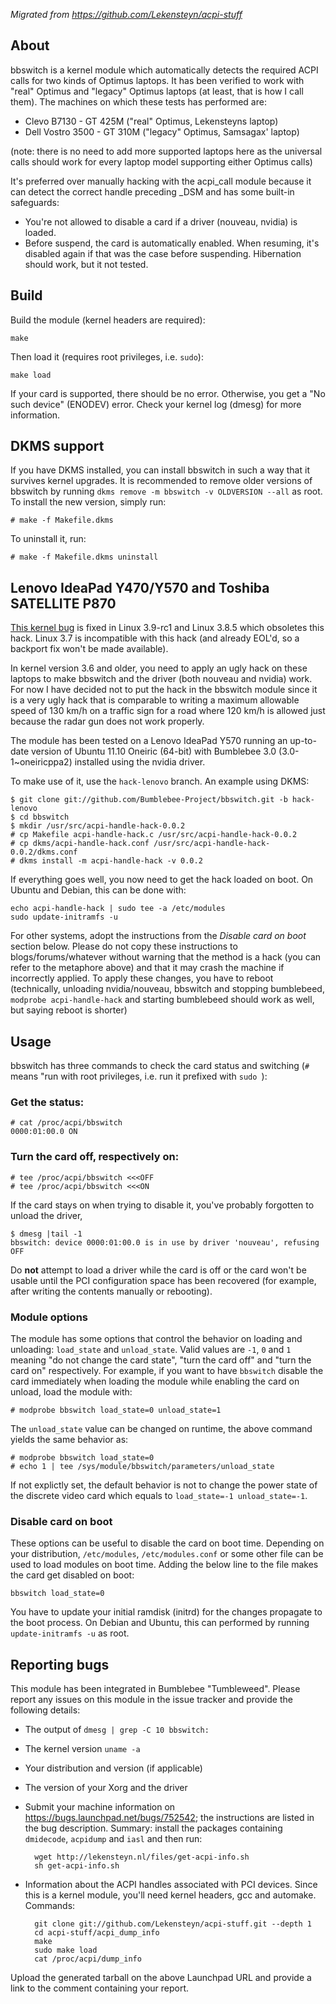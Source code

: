 *Migrated from https://github.com/Lekensteyn/acpi-stuff*

About
-----

bbswitch is a kernel module which automatically detects the required ACPI calls
for two kinds of Optimus laptops. It has been verified to work with "real"
Optimus and "legacy" Optimus laptops (at least, that is how I call them). The
machines on which these tests has performed are:

- Clevo B7130 - GT 425M ("real" Optimus, Lekensteyns laptop)
- Dell Vostro 3500 - GT 310M ("legacy" Optimus, Samsagax' laptop)

(note: there is no need to add more supported laptops here as the universal
calls should work for every laptop model supporting either Optimus calls)

It's preferred over manually hacking with the acpi_call module because it can
detect the correct handle preceding _DSM and has some built-in safeguards:

- You're not allowed to disable a card if a driver (nouveau, nvidia) is loaded.
- Before suspend, the card is automatically enabled. When resuming, it's
  disabled again if that was the case before suspending. Hibernation should
  work, but it not tested.

Build
-----

Build the module (kernel headers are required):

    make
Then load it (requires root privileges, i.e. `sudo`):

    make load
If your card is supported, there should be no error. Otherwise, you get a "No
such device" (ENODEV) error. Check your kernel log (dmesg) for more
information.

DKMS support
------------

If you have DKMS installed, you can install bbswitch in such a way that it
survives kernel upgrades. It is recommended to remove older versions of bbswitch
by running `dkms remove -m bbswitch -v OLDVERSION --all` as root. To install
the new version, simply run:

    # make -f Makefile.dkms

To uninstall it, run:

    # make -f Makefile.dkms uninstall

Lenovo IdeaPad Y470/Y570 and Toshiba SATELLITE P870
---------------------------------------------------
[This kernel bug](https://bugzilla.kernel.org/show_bug.cgi?id=42696) is fixed in
Linux 3.9-rc1 and Linux 3.8.5 which obsoletes this hack. Linux 3.7 is
incompatible with this hack (and already EOL'd, so a backport fix won't be made
available).

In kernel version 3.6 and older, you need to apply an ugly hack on these laptops
to make bbswitch and the
driver (both nouveau and nvidia) work. For now I have decided not to put the
hack in the bbswitch module since it is a very ugly hack that is comparable to
writing a maximum allowable speed of 130 km/h on a traffic sign for a road
where 120 km/h is allowed just because the radar gun does not work properly.

The module has been tested on a Lenovo IdeaPad Y570 running an up-to-date
version of Ubuntu 11.10 Oneiric (64-bit) with Bumblebee 3.0 (3.0-1~oneiricppa2)
installed using the nvidia driver.

To make use of it, use the `hack-lenovo` branch. An example using DKMS:

    $ git clone git://github.com/Bumblebee-Project/bbswitch.git -b hack-lenovo
    $ cd bbswitch
    $ mkdir /usr/src/acpi-handle-hack-0.0.2
    # cp Makefile acpi-handle-hack.c /usr/src/acpi-handle-hack-0.0.2
    # cp dkms/acpi-handle-hack.conf /usr/src/acpi-handle-hack-0.0.2/dkms.conf
    # dkms install -m acpi-handle-hack -v 0.0.2
If everything goes well, you now need to get the hack loaded on boot. On
Ubuntu and Debian, this can be done with:

    echo acpi-handle-hack | sudo tee -a /etc/modules
    sudo update-initramfs -u
For other systems, adopt the instructions from the *Disable card on boot*
section below. Please do not copy these instructions to blogs/forums/whatever
without warning that the method is a hack (you can refer to the metaphore above)
and that it may crash the machine if incorrectly applied. To apply these
changes, you have to reboot (technically, unloading nvidia/nouveau, bbswitch and
stopping bumblebeed, `modprobe acpi-handle-hack` and starting bumblebeed should
work as well, but saying reboot is shorter)

Usage
-----

bbswitch has three commands to check the card status and switching 
(`#` means "run with root privileges, i.e. run it prefixed with `sudo `):

### Get the status:

    # cat /proc/acpi/bbswitch  
    0000:01:00.0 ON

### Turn the card off, respectively on:

    # tee /proc/acpi/bbswitch <<<OFF
    # tee /proc/acpi/bbswitch <<<ON
If the card stays on when trying to disable it, you've probably forgotten to
unload the driver,

    $ dmesg |tail -1
    bbswitch: device 0000:01:00.0 is in use by driver 'nouveau', refusing OFF

Do **not** attempt to load a driver while the card is off or the card won't be
usable until the PCI configuration space has been recovered (for example, after
writing the contents manually or rebooting).

### Module options

The module has some options that control the behavior on loading and unloading:
`load_state` and `unload_state`. Valid values are `-1`, `0` and `1` meaning "do
not change the card state", "turn the card off" and "turn the card on"
respectively. For example, if you want to have `bbswitch` disable the card
immediately when loading the module while enabling the card on unload, load the
module with:

    # modprobe bbswitch load_state=0 unload_state=1

The `unload_state` value can be changed on runtime, the above command yields the
same behavior as:

    # modprobe bbswitch load_state=0
    # echo 1 | tee /sys/module/bbswitch/parameters/unload_state

If not explictly set, the default behavior is not to change the power state of
the discrete video card which equals to `load_state=-1 unload_state=-1`.

### Disable card on boot

These options can be useful to disable the card on boot time. Depending on your
distribution, `/etc/modules`, `/etc/modules.conf` or some other file can be used
to load modules on boot time. Adding the below line to the file makes the card
get disabled on boot:

    bbswitch load_state=0

You have to update your initial ramdisk (initrd) for the changes propagate to
the boot process. On Debian and Ubuntu, this can performed by running
`update-initramfs -u` as root.

Reporting bugs
--------------

This module has been integrated in Bumblebee "Tumbleweed". Please report any
issues on this module in the issue tracker and provide the following details:

- The output of `dmesg | grep -C 10 bbswitch:`
- The kernel version `uname -a`
- Your distribution and version (if applicable)
- The version of your Xorg and the driver
- Submit your machine information on https://bugs.launchpad.net/bugs/752542;
  the instructions are listed in the bug description. Summary: install the
  packages containing `dmidecode`, `acpidump` and `iasl` and then run:

        wget http://lekensteyn.nl/files/get-acpi-info.sh
        sh get-acpi-info.sh
- Information about the ACPI handles associated with PCI devices. Since this is
  a kernel module, you'll need kernel headers, gcc and automake. Commands:

        git clone git://github.com/Lekensteyn/acpi-stuff.git --depth 1
        cd acpi-stuff/acpi_dump_info
        make
        sudo make load
        cat /proc/acpi/dump_info

Upload the generated tarball on the above Launchpad URL and provide a link to
the comment containing your report.
